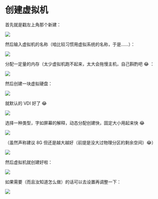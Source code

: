 # 创建虚拟机

首先就是戳左上角那个新建：

![](../.gitbook/assets/name.png)

然后输入虚拟机的名称（咱比较习惯用虚拟系统的名称，于是……）：

![](../.gitbook/assets/name2.png)

分配一定量的内存（太少虚拟机跑不起来，太大会拖慢主机，自己斟酌吧 😂 ：

![](../.gitbook/assets/memory.png)

然后创建一块虚拟硬盘：

![](../.gitbook/assets/disk.png)

就默认的 VDI 好了 😂

![](../.gitbook/assets/create_disk_type.png)

选择一种类型，字如屏幕的解释，动态分配创建快，固定大小用起来快 😂

![](../.gitbook/assets/create_disk_prop.png)

（虽然声称建议 8G 但还是越大越好（前提是没大过物理分区的剩余空间）😂）

![](../.gitbook/assets/create_disk_size.png)

然后虚拟机就创建好啦：

![](../.gitbook/assets/conclusion.png)

如果需要（而且汝知道怎么做）的话可以去设置再调整一下：

![](../.gitbook/assets/settings.png)

